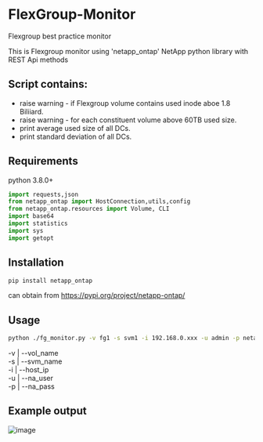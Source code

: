 # FlexGroup-Monitor
Flexgroup best practice monitor 

This is Flexgroup monitor using 'netapp_ontap' NetApp python library with REST Api methods 

## Script contains:
* raise warning - if Flexgroup volume contains used inode aboe 1.8 Biliiard.
* raise warning - for each constituent volume above 60TB used size.
* print average used size of all DCs.
* print standard deviation of all DCs.

## Requirements
python 3.8.0+
```python
import requests,json
from netapp_ontap import HostConnection,utils,config
from netapp_ontap.resources import Volume, CLI
import base64
import statistics
import sys
import getopt
```

## Installation
```bash
pip install netapp_ontap
```

can obtain from https://pypi.org/project/netapp-ontap/

## Usage
```bash
python ./fg_monitor.py -v fg1 -s svm1 -i 192.168.0.xxx -u admin -p netapp23
```
-v | --vol_name   
-s | --svm_name  
-i | --host_ip  
-u | --na_user  
-p | --na_pass  

## Example output
![image](https://user-images.githubusercontent.com/68241370/153600353-c8e13a59-5673-4198-aac6-46db044ab8c6.png)

